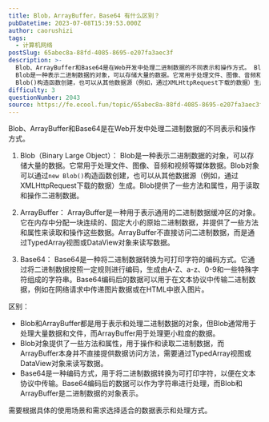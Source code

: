 ```yaml
---
title: Blob，ArrayBuffer，Base64 有什么区别？
pubDatetime: 2023-07-08T15:39:53.000Z
author: caorushizi
tags:
  - 计算机网络
postSlug: 65abec8a-88fd-4085-8695-e207fa3aec3f
description: >-
  Blob、ArrayBuffer和Base64是在Web开发中处理二进制数据的不同表示和操作方式。 Blob（Binary Large Object）：
  Blob是一种表示二进制数据的对象，可以存储大量的数据。它常用于处理文件、图像、音频和视频等媒体数据。Blob对象可以通过new
  Blob()构造函数创建，也可以从其他数据源（例如，通过XMLHttpRequest下载的数据）生成。Blob提供了
difficulty: 3
questionNumber: 2043
source: https://fe.ecool.fun/topic/65abec8a-88fd-4085-8695-e207fa3aec3f
---
```


Blob、ArrayBuffer和Base64是在Web开发中处理二进制数据的不同表示和操作方式。

1. Blob（Binary Large Object）：
   Blob是一种表示二进制数据的对象，可以存储大量的数据。它常用于处理文件、图像、音频和视频等媒体数据。Blob对象可以通过`new Blob()`构造函数创建，也可以从其他数据源（例如，通过XMLHttpRequest下载的数据）生成。Blob提供了一些方法和属性，用于读取和操作二进制数据。

2. ArrayBuffer：
   ArrayBuffer是一种用于表示通用的二进制数据缓冲区的对象。它在内存中分配一块连续的、固定大小的原始二进制数据，并提供了一些方法和属性来读取和操作这些数据。ArrayBuffer不直接访问二进制数据，而是通过TypedArray视图或DataView对象来读写数据。

3. Base64：
   Base64是一种将二进制数据转换为可打印字符的编码方式。它通过将二进制数据按照一定规则进行编码，生成由A-Z、a-z、0-9和一些特殊字符组成的字符串。Base64编码后的数据可以用于在文本协议中传输二进制数据，例如在网络请求中传递图片数据或在HTML中嵌入图片。

区别：

- Blob和ArrayBuffer都是用于表示和处理二进制数据的对象，但Blob通常用于处理大量数据和文件，而ArrayBuffer用于处理更小粒度的数据。
- Blob对象提供了一些方法和属性，用于操作和读取二进制数据，而ArrayBuffer本身并不直接提供数据访问方法，需要通过TypedArray视图或DataView对象来读写数据。
- Base64是一种编码方式，用于将二进制数据转换为可打印字符，以便在文本协议中传输。Base64编码后的数据可以作为字符串进行处理，而Blob和ArrayBuffer是二进制数据的对象表示。

需要根据具体的使用场景和需求选择适合的数据表示和处理方式。
